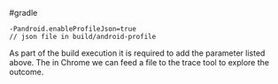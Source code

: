 #gradle 
```
-Pandroid.enableProfileJson=true
// json file in build/android-profile
```
As part of the build execution it is required to add the parameter listed above. The in Chrome we can feed a file to the trace tool to explore the outcome.